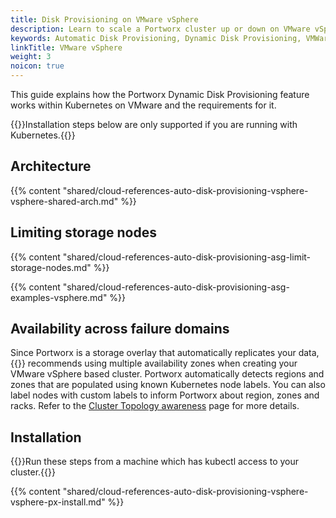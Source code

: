 ```yaml
---
title: Disk Provisioning on VMware vSphere
description: Learn to scale a Portworx cluster up or down on VMware vSphere with Auto Scaling.
keywords: Automatic Disk Provisioning, Dynamic Disk Provisioning, VMWare, vSphere ASG, Kubernetes, k8s
linkTitle: VMware vSphere
weight: 3
noicon: true
---
```


This guide explains how the Portworx Dynamic Disk Provisioning feature works within Kubernetes on VMware and the requirements for it.

{{<info>}}Installation steps below are only supported if you are running with Kubernetes.{{</info>}}

## Architecture

{{% content "shared/cloud-references-auto-disk-provisioning-vsphere-vsphere-shared-arch.md" %}}


## Limiting storage nodes

{{% content "shared/cloud-references-auto-disk-provisioning-asg-limit-storage-nodes.md" %}}

{{% content "shared/cloud-references-auto-disk-provisioning-asg-examples-vsphere.md" %}}

## Availability across failure domains

Since Portworx is a storage overlay that automatically replicates your data, {{<companyName>}} recommends using multiple availability zones when creating your VMware vSphere based cluster. Portworx automatically detects regions and zones that are populated using known Kubernetes node labels. You can also label nodes with custom labels to inform Portworx about region, zones and racks. Refer to the [Cluster Topology awareness](/portworx-install-with-kubernetes/operate-and-maintain-on-kubernetes/cluster-topology/) page for more details.

## Installation

{{<info>}}Run these steps from a machine which has kubectl access to your cluster.{{</info>}}

{{% content "shared/cloud-references-auto-disk-provisioning-vsphere-vsphere-px-install.md" %}}
